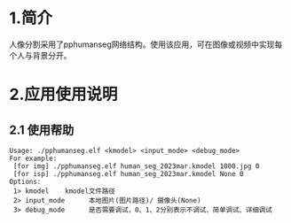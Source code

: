 # 1.简介

人像分割采用了pphumanseg网络结构。使用该应用，可在图像或视频中实现每个人与背景分开。

# 2.应用使用说明

## 2.1 使用帮助

```
Usage: ./pphumanseg.elf <kmodel> <input_mode> <debug_mode>
For example:
 [for img] ./pphumanseg.elf human_seg_2023mar.kmodel 1000.jpg 0
 [for isp] ./pphumanseg.elf human_seg_2023mar.kmodel None 0
Options:
 1> kmodel    kmodel文件路径
 2> input_mode      本地图片(图片路径)/ 摄像头(None)
 3> debug_mode      是否需要调试，0、1、2分别表示不调试、简单调试、详细调试
```

